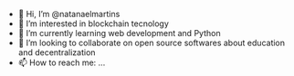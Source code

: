 - 👋 Hi, I’m @natanaelmartins
- 👀 I’m interested in blockchain tecnology
- 🌱 I’m currently learning web development and Python
- 💞️ I’m looking to collaborate on open source softwares about education and decentralization
- 📫 How to reach me: ...

<!---
Dev-may-cry/Dev-may-cry is a ✨ special ✨ repository because its `README.md` (this file) appears on your GitHub profile.
You can click the Preview link to take a look at your changes.
--->
